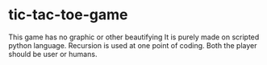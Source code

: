 # tic-tac-toe-game
This game has no graphic or other beautifying 
It is purely made on scripted python language.
Recursion is used at one point of coding.
Both the player should be user or humans.
